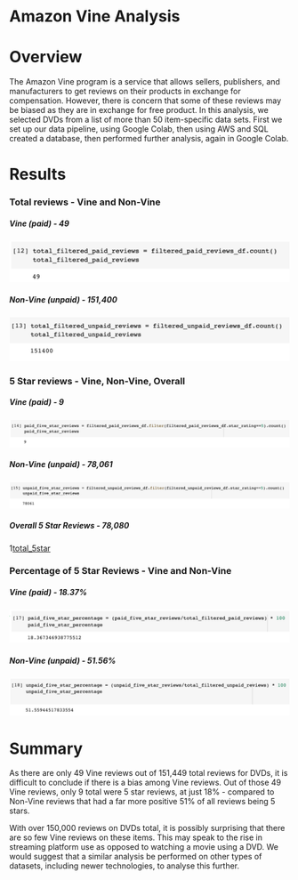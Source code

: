 # Amazon Vine Analysis

# Overview
The Amazon Vine program is a service that allows sellers, publishers, and manufacturers to get reviews on their products in exchange for compensation. However, there is concern that some of these reviews may be biased as they are in exchange for free product. In this analysis, we selected DVDs from a list of more than 50 item-specific data sets. First we set up our data pipeline, using Google Colab, then using AWS and SQL created a database, then performed further analysis, again in Google Colab.

# Results
### Total reviews - Vine and Non-Vine
##### Vine (paid) - 49
![filtered_paid](https://github.com/tech-neault/Amazon_Vine_Analysis/blob/main/Resources/filtered_paid.png)

##### Non-Vine (unpaid) - 151,400
![filtered_unpaid](https://github.com/tech-neault/Amazon_Vine_Analysis/blob/main/Resources/filtered_unpaid.png)

### 5 Star reviews - Vine, Non-Vine, Overall
##### Vine (paid) - 9
![paid_5star](https://github.com/tech-neault/Amazon_Vine_Analysis/blob/main/Resources/paid_5star.png)

##### Non-Vine (unpaid) - 78,061
![unpaid_5star](https://github.com/tech-neault/Amazon_Vine_Analysis/blob/main/Resources/unpaid_5star.png)

##### Overall 5 Star Reviews - 78,080
1[total_5star](https://github.com/tech-neault/Amazon_Vine_Analysis/blob/main/Resources/total_5star.png)

### Percentage of 5 Star Reviews - Vine and Non-Vine
##### Vine (paid) - 18.37%
![percent_paid_5star](https://github.com/tech-neault/Amazon_Vine_Analysis/blob/main/Resources/percent_paid_5star.png)

##### Non-Vine (unpaid) - 51.56%
![percent_unpaid_5star](https://github.com/tech-neault/Amazon_Vine_Analysis/blob/main/Resources/percent_unpaid_5star.png)


# Summary 

As there are only 49 Vine reviews out of 151,449 total reviews for DVDs, it is difficult to conclude if there is a bias among Vine reviews. Out of those 49 Vine reviews, only 9 total were 5 star reviews, at just 18% - compared to Non-Vine reviews that had a far more positive 51% of all reviews being 5 stars.

With over 150,000 reviews on DVDs total, it is possibly surprising that there are so few Vine reviews on these items. This may speak to the rise in streaming platform use as opposed to watching a movie using a DVD. We would suggest that a similar analysis be performed on other types of datasets, including newer technologies, to analyse this further. 

